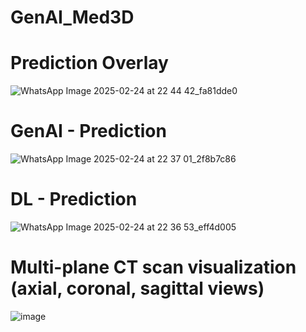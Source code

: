 # GenAI_Med3D
# Prediction Overlay
![WhatsApp Image 2025-02-24 at 22 44 42_fa81dde0](https://github.com/user-attachments/assets/9a42e513-a81c-4315-9e9d-98a67a1e5316)
# GenAI - Prediction
![WhatsApp Image 2025-02-24 at 22 37 01_2f8b7c86](https://github.com/user-attachments/assets/26638fee-4f19-44e8-8e6f-c90fa265b107)
# DL - Prediction
![WhatsApp Image 2025-02-24 at 22 36 53_eff4d005](https://github.com/user-attachments/assets/d2d082ef-372d-4482-b774-4d9f0e1b43d7)
# Multi-plane CT scan visualization (axial, coronal, sagittal views)
![image](https://github.com/user-attachments/assets/ef043448-5946-4607-b35e-d7b8faaf6174)
